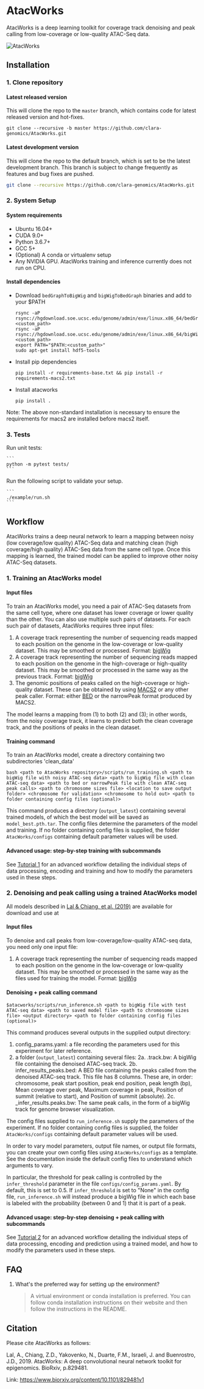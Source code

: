 # AtacWorks

AtacWorks is a deep learning toolkit for coverage track denoising and peak calling from low-coverage or low-quality ATAC-Seq data.

![AtacWorks](data/readme/atacworks_slides.gif)

## Installation

### 1. Clone repository

#### Latest released version
This will clone the repo to the `master` branch, which contains code for latest released version
and hot-fixes.

```
git clone --recursive -b master https://github.com/clara-genomics/AtacWorks.git
```

#### Latest development version
This will clone the repo to the default branch, which is set to be the latest development branch.
This branch is subject to change frequently as features and bug fixes are pushed.

```bash
git clone --recursive https://github.com/clara-genomics/AtacWorks.git
```

### 2. System Setup

#### System requirements

* Ubuntu 16.04+
* CUDA 9.0+
* Python 3.6.7+
* GCC 5+
* (Optional) A conda or virtualenv setup
* Any NVIDIA GPU. AtacWorks training and inference currently does not run on CPU.

#### Install dependencies

* Download `bedGraphToBigWig` and `bigWigToBedGraph` binaries and add to your $PATH
    ```
    rsync -aP rsync://hgdownload.soe.ucsc.edu/genome/admin/exe/linux.x86_64/bedGraphToBigWig <custom_path>
    rsync -aP rsync://hgdownload.soe.ucsc.edu/genome/admin/exe/linux.x86_64/bigWigToBedGraph <custom_path>
    export PATH="$PATH:<custom_path>"
    sudo apt-get install hdf5-tools
    ```

* Install pip dependencies

    ```
    pip install -r requirements-base.txt && pip install -r requirements-macs2.txt
    ```

* Install atacworks

    ```
    pip install .
    ```
Note: The above non-standard installation is necessary to ensure the requirements for macs2 are installed
before macs2 itself.

### 3. Tests

Run unit tests:

    ```
    python -m pytest tests/
    ```

Run the following script to validate your setup.

    ```
    ./example/run.sh
    ```

## Workflow

AtacWorks trains a deep neural network to learn a mapping between noisy (low coverage/low quality) ATAC-Seq data and matching clean (high coverage/high quality) ATAC-Seq data from the same cell type. Once this mapping is learned, the trained model can be applied to improve other noisy ATAC-Seq datasets. 

### 1. Training an AtacWorks model

#### Input files
To train an AtacWorks model, you need a pair of ATAC-Seq datasets from the same cell type, where one dataset has lower coverage or lower quality than the other. You can also use multiple such pairs of datasets. For each such pair of datasets, AtacWorks requires three input files:
1. A coverage track representing the number of sequencing reads mapped to each position on the genome in the low-coverage or low-quality dataset. This may be smoothed or processed. Format: [bigWig](https://genome.ucsc.edu/goldenPath/help/bigWig.html)
2. A coverage track representing the number of sequencing reads mapped to each position on the genome in the high-coverage or high-quality dataset. This may be smoothed or processed in the same way as the previous track. Format: [bigWig](https://genome.ucsc.edu/goldenPath/help/bigWig.html) 
3. The genomic positions of peaks called on the high-coverage or high-quality dataset. These can be obtained by using [MACS2](https://github.com/taoliu/MACS) or any other peak caller. Format: either [BED](http://genome.ucsc.edu/FAQ/FAQformat) or the narrowPeak format produced by MACS2.

The model learns a mapping from (1) to both (2) and (3); in other words, from the noisy coverage track, it learns to predict both the clean coverage track, and the positions of peaks in the clean dataset.

#### Training command

To train an AtacWorks model, create a directory containing two subdirectories 'clean_data'

```
bash <path to AtacWorks repository>/scripts/run_training.sh <path to bigWig file with noisy ATAC-seq data> <path to bigWig file with clean ATAC-seq data> <path to bed or narrowPeak file with clean ATAC-seq peak calls> <path to chromosome sizes file> <location to save output folder> <chromosome for validation> <chromosome to hold out> <path to folder containing config files (optional)>
```
This command produces a directory (`output_latest`) containing several trained models, of which the best model will be saved as `model_best.pth.tar`. 
The config files determine the parameters of the model and training. If no folder containing config files is supplied, the folder `AtacWorks/configs` containing default parameter values will be used.

#### Advanced usage: step-by-step training with subcommands
See [Tutorial 1](tutorials/tutorial1.md) for an advanced workflow detailing the individual steps of data processing, encoding and training and how to modify the parameters used in these steps.

### 2. Denoising and peak calling using a trained AtacWorks model

All models described in [Lal & Chiang, et al. (2019)](https://www.biorxiv.org/content/10.1101/829481) are available for download and use at <S3 link>

#### Input files

To denoise and call peaks from low-coverage/low-quality ATAC-seq data, you need only one input file:
1. A coverage track representing the number of sequencing reads mapped to each position on the genome in the low-coverage or low-quality dataset. This may be smoothed or processed in the same way as the files used for training the model. Format: [bigWig](https://genome.ucsc.edu/goldenPath/help/bigWig.html)

#### Denoising + peak calling command
```
$atacworks/scripts/run_inference.sh <path to bigWig file with test ATAC-seq data> <path to saved model file> <path to chromosome sizes file> <output directory> <path to folder containing config files (optional)>
```
This command produces several outputs in the supplied output directory:
1. config_params.yaml: a file recording the parameters used for this experiment for later reference.
2. a folder (`output_latest`) containing several files:
    2a. <prefix>.track.bw: A bigWig file containing the denoised ATAC-seq track. 
    2b. infer_results_peaks.bed: A BED file containing the peaks called from the denoised ATAC-seq track. This file has 8 columns. These are, in order: chromosome, peak start position, peak end position, peak length (bp), Mean coverage over peak, Maximum coverage in peak, Position of summit (relative to start), and Position of summit (absolute). 
    2c. <prefix>_infer_results.peaks.bw: The same peak calls, in the form of a bigWig track for genome browser visualization.

The config files supplied to `run_inference.sh` supply the parameters of the experiment. If no folder containing config files is supplied, the folder `AtacWorks/configs` containing default parameter values will be used.

In order to vary model parameters, output file names, or output file formats, you can create your own config files using `AtacWorks/configs` as a template. See the documentation inside the default config files to understand which arguments to vary.

In particular, the threshold for peak calling is controlled by the `infer_threshold` parameter in the file `configs/config_params.yaml`. By default, this is set to 0.5. If `infer_threshold` is set to "None" in the config file, `run_inference.sh` will instead produce a bigWig file in which each base is labeled with the probability (between 0 and 1) that it is part of a peak. 

#### Advanced usage: step-by-step denoising + peak calling with subcommands
See [Tutorial 2](tutorials/tutorial2.md) for an advanced workflow detailing the individual steps of data processing, encoding and prediction using a trained model, and how to modify the parameters used in these steps. 

## FAQ
1. What's the preferred way for setting up the environment?
    > A virtual environment or conda installation is preferred. You can follow conda installation instructions on their website and then follow the instructions in the README.

## Citation

Please cite AtacWorks as follows:

Lal, A., Chiang, Z.D., Yakovenko, N., Duarte, F.M., Israeli, J. and Buenrostro, J.D., 2019. AtacWorks: A deep convolutional neural network toolkit for epigenomics. BioRxiv, p.829481.

Link: https://www.biorxiv.org/content/10.1101/829481v1
